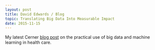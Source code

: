 ```yaml
---
layout: post
title: David Edwards / Blog
topic: Translating Big Data Into Measurable Impact
date: 2015-11-15
---
```

My latest Cerner [blog post](https://blogs.cerner.com/blog/Translating_Big_Data_Into_Measurable_Impact) on the practical use of big data and machine learning in health care.
